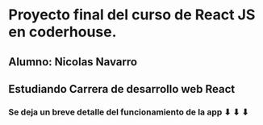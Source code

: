 # Proyecto final del curso de React JS en coderhouse.
## Alumno: Nicolas Navarro
## Estudiando Carrera de desarrollo web React

### Se deja un breve detalle del funcionamiento de la app    ⬇  ⬇  ⬇



